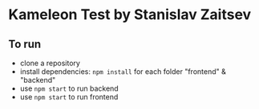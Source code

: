 # Kameleon Test by Stanislav Zaitsev

## To run

- clone a repository
- install dependencies: `npm install` for each folder "frontend" & "backend"
- use `npm start` to run backend
- use `npm start` to run frontend
